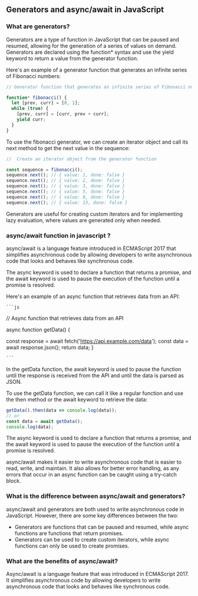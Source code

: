 ## Generators and async/await in JavaScript

### What are generators?

Generators are a type of function in JavaScript that can be paused and resumed, allowing for the generation of a series of values on demand. Generators are declared using the function\* syntax and use the yield keyword to return a value from the generator function.

Here's an example of a generator function that generates an infinite series of Fibonacci numbers:

```js
// Generator function that generates an infinite series of Fibonacci numbers

function* fibonacci() {
  let [prev, curr] = [0, 1];
  while (true) {
    [prev, curr] = [curr, prev + curr];
    yield curr;
  }
}
```

To use the fibonacci generator, we can create an iterator object and call its next method to get the next value in the sequence:

```js
//  Create an iterator object from the generator function

const sequence = fibonacci();
sequence.next(); // { value: 1, done: false }
sequence.next(); // { value: 2, done: false }
sequence.next(); // { value: 3, done: false }
sequence.next(); // { value: 5, done: false }
sequence.next(); // { value: 8, done: false }
sequence.next(); // { value: 13, done: false }
```

Generators are useful for creating custom iterators and for implementing lazy evaluation, where values are generated only when needed.

### async/await function in javascript ?

async/await is a language feature introduced in ECMAScript 2017 that simplifies asynchronous code by allowing developers to write asynchronous code that looks and behaves like synchronous code.

The async keyword is used to declare a function that returns a promise, and the await keyword is used to pause the execution of the function until a promise is resolved.

Here's an example of an async function that retrieves data from an API:

    ```js

// Async function that retrieves data from an API

async function getData() {

const response = await fetch('https://api.example.com/data');
const data = await response.json();
return data;
}

    ```

In the getData function, the await keyword is used to pause the function until the response is received from the API and until the data is parsed as JSON.

To use the getData function, we can call it like a regular function and use the then method or the await keyword to retrieve the data:

```js
getData().then(data => console.log(data));
// or
const data = await getData();
console.log(data);

```

The async keyword is used to declare a function that returns a promise, and the await keyword is used to pause the execution of the function until a promise is resolved.

async/await makes it easier to write asynchronous code that is easier to read, write, and maintain. It also allows for better error handling, as any errors that occur in an async function can be caught using a try-catch block.


### What is the difference between async/await and generators?

async/await and generators are both used to write asynchronous code in JavaScript. However, there are some key differences between the two:

-   Generators are functions that can be paused and resumed, while async functions are functions that return promises.
-   Generators can be used to create custom iterators, while async functions can only be used to create promises.

### What are the benefits of async/await?

Async/await is a language feature that was introduced in ECMAScript 2017. It simplifies asynchronous code by allowing developers to write asynchronous code that looks and behaves like synchronous code.

